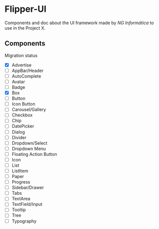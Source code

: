 # Flipper-UI

Components and doc about the UI framework made by *NG Informática* to use in the Project X.

## Components

Migration status

- [x] Advertise
- [ ] AppBar/Header
- [ ] AutoComplete
- [ ] Avatar
- [ ] Badge
- [x] Box
- [ ] Button
- [ ] Icon Button
- [ ] Carousel/Gallery
- [ ] Checkbox
- [ ] Chip
- [ ] DatePicker
- [ ] Dialog
- [ ] Divider
- [ ] Dropdown/Select
- [ ] Dropdown Menu
- [ ] Floating Action Button
- [ ] Icon
- [ ] List
- [ ] ListItem
- [ ] Paper
- [ ] Progress
- [ ] Sidebar/Drawer
- [ ] Tabs
- [ ] TextArea
- [ ] TextField/Input
- [ ] Tooltip
- [ ] Tree
- [ ] Typography
